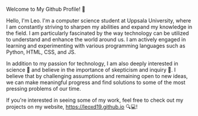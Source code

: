Welcome to My Github Profile! 🌟

Hello, I'm Leo. I'm a computer science student at Uppsala University, where I am constantly striving to sharpen my abilities and expand my knowledge in the field. I am particularly fascinated by the way technology can be utilized to understand and enhance the world around us. I am actively engaged in learning and experimenting with various programming languages such as Python, HTML, CSS, and JS.

In addition to my passion for technology, I am also deeply interested in science 🔬 and believe in the importance of skepticism and inquiry 🤔. I believe that by challenging assumptions and remaining open to new ideas, we can make meaningful progress and find solutions to some of the most pressing problems of our time.

If you're interested in seeing some of my work, feel free to check out my projects on my website, https://leoxd19.github.io 🔍💻!
